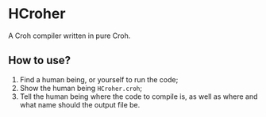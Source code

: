 # HCroher
A Croh compiler written in pure Croh.

## How to use?
1. Find a human being, or yourself to run the code;
2. Show the human being `HCroher.croh`;
3. Tell the human being where the code to compile is, as well as where and what name should the output file be.